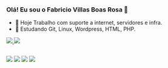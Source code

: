 ### Olá! Eu sou o Fabricio Villas Boas Rosa 👋

- 🔭 Hoje Trabalho com suporte a internet, servidores e infra.
- 🌱 Estudando Git, Linux, Wordpress, HTML, PHP.
<div>
  <a href="https://github.com/fabricio-rosa">
  <img src="https://github-readme-stats.vercel.app/api?username=fabricio-rosa&theme=algolia&show_icons=true&count_private=true"/>
  <img src="https://github-readme-stats.vercel.app/api/top-langs/?username=fabricio-rosa&layout=compact&langs_count=16&theme=algolia&hide_progress=true"/>
</div>
<!--<div style="display: inline_block"><br>
<img align="center" alt="frosa-html" height="30" width="40" src="https://cdn.jsdelivr.net/gh/devicons/devicon/icons/html5/html5-original.svg"/>
 ## <img align="center" alt="Frosa-Python" height="30" width="40" src="https://raw.githubusercontent.com/devicons/devicon/master/icons/python/python-original.svg"/>
 ## <img align="center" alt="Frosa-Mysql" height="30" width="40" src="https://github.com/devicons/devicon/blob/master/icons/mysql/mysql-original-wordmark.svg"/> 
 ## <img align="center" alt="Frosa-Mysql" height="30" width="40" src="https://github.com/devicons/devicon/blob/master/icons/php/php-plain.svg"/>
</div>
 -->
  
  ##
   
<div> 
  <a href="https://instagram.com/fabricio.villas" target="_blank"><img src="https://img.shields.io/badge/-Instagram-%23E4405F?style=for-the-badge&logo=instagram&logoColor=white" target="_blank"></a>
 	<a href="https://www.twitch.tv/presuntinh0" target="_blank"><img src="https://img.shields.io/badge/Twitch-9146FF?style=for-the-badge&logo=twitch&logoColor=white" target="_blank"></a>
  <a href = "mailto:fabricio.villas.boas.rosa@gmail.com"><img src="https://img.shields.io/badge/-Gmail-%23333?style=for-the-badge&logo=gmail&logoColor=white" target="_blank"></a>
  <a href="https://www.linkedin.com/in/fabricio-villas-bôas-rosa-91824b241" target="_blank"><img src="https://img.shields.io/badge/-LinkedIn-%230077B5?style=for-the-badge&logo=linkedin&logoColor=white" target="_blank"></a> 
  
</div>
  
